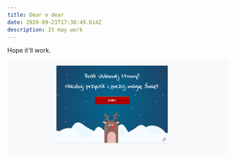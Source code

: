```yaml
---
title: Dear o dear
date: 2020-09-21T17:38:49.614Z
description: It may work
---
```

Hope it'll work.

![deer on christmas card](kartka_swiateczna.png)
